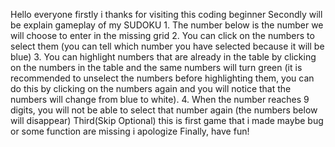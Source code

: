 Hello everyone 
    firstly i thanks for visiting this coding beginner 
    Secondly will be explain gameplay of my SUDOKU
        1. The number below is the number we will choose to enter in the missing grid
        2. You can click on the numbers to select them (you can tell which number you have selected because it will be blue)
        3. You can highlight numbers that are already in the table by clicking on the numbers in the table and the same numbers will turn green (it is recommended to unselect the numbers before highlighting them, you can do this by clicking on the numbers again and you will notice that the numbers will change from blue to white).
        4. When the number reaches 9 digits, you will not be able to select that number again (the numbers below will disappear)
    Third(Skip Optional) this is first game that i made maybe bug or some function are missing i apologize
Finally, have fun!